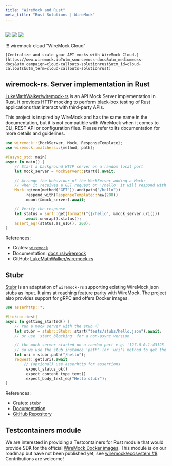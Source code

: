 ```yaml
---
title: "WireMock and Rust"
meta_title: "Rust Solutions | WireMock"
---
```


<br>

<div class="solution-block">
    <div class="solution-header"> 
        <img src="../../assets/images/logos/wiremock/logo_square.svg"> 
        <img src="../../assets/images/logos/doc-sections/connect.svg"> 
        <img src="../../assets/images/logos/technology/rust.svg">
    </div>
</div>

!!! wiremock-cloud "WireMock Cloud"

    [Centralize and scale your API mocks with WireMock Cloud.](https://www.wiremock.io?utm_source=oss-docs&utm_medium=oss-docs&utm_campaign=cloud-callouts-solutionrust&utm_id=cloud-callouts&utm_term=cloud-callouts-solutionrust)

## wiremock-rs. Server implementation in Rust

[LukeMathWalker/wiremock-rs](https://github.com/LukeMathWalker/wiremock-rs) is an API Mock Server implementation in Rust.
It provides HTTP mocking to perform black-box testing of Rust applications that interact with third-party APIs.

This project is inspired by WireMock and has the same name in the documentation,
but it is not compatible with WireMock when it comes to CLI, REST API or configuration files.
Please refer to its documentation for more details and guidelines.

```rust
use wiremock::{MockServer, Mock, ResponseTemplate};
use wiremock::matchers::{method, path};

#[async_std::main]
async fn main() {
    // Start a background HTTP server on a random local port
    let mock_server = MockServer::start().await;

    // Arrange the behaviour of the MockServer adding a Mock:
    // when it receives a GET request on '/hello' it will respond with a 200.
    Mock::given(method("GET")).and(path("/hello"))
        .respond_with(ResponseTemplate::new(200))
        .mount(&mock_server).await;

    // Verify the response
    let status = surf::get(format!("{}/hello", &mock_server.uri()))
        .await.unwrap().status();
    assert_eq!(status.as_u16(), 200);
}
```

References:

- Crates: [`wiremock`](https://crates.io/crates/wiremock)
- Documentation: [docs.rs/wiremock](https://docs.rs/wiremock/latest/wiremock/)
- GitHub: [LukeMathWalker/wiremock-rs](https://github.com/LukeMathWalker/wiremock-rs)

## Stubr

[Stubr](https://github.com/beltram/stubr) is an adaptation of `wiremock-rs`
supporting existing WireMock json stubs as input.
It aims at reaching feature parity with WireMock.
The project also provides support for gRPC and offers Docker images.

```rust
use asserhttp::*;

#[tokio::test]
async fn getting_started() {
    // run a mock server with the stub 👇
    let stubr = stubr::Stubr::start("tests/stubs/hello.json").await;
    // or use 'start_blocking' for a non-async version

    // the mock server started on a random port e.g. '127.0.0.1:43125'
    // so we use the stub instance 'path' (or 'uri') method to get the address back
    let uri = stubr.path("/hello");
    reqwest::get(uri).await
        // (optional) use asserhttp for assertions
        .expect_status_ok()
        .expect_content_type_text()
        .expect_body_text_eq("Hello stubr");
}
```

References:

- Crates: [`stubr`](https://crates.io/crates/stubr)
- [Documentation](https://beltram.github.io/stubr/html/)
- [GitHub Repository](https://github.com/beltram/stubr)

## Testcontainers module

We are interested in providing a Testcontainers for Rust module that
would provide SDK for the official [WireMock Docker images](../../standalone/docker/).
This module is on our roadmap but have not been published yet,
see [wiremock/ecosystem #8](https://github.com/wiremock/ecosystem/issues/8).
Contributions are welcome!
